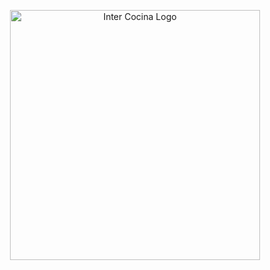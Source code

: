 <p align="center">
    <a href="https://intercocina.com" target="_blank">
        <img src="https://intercocina.com/wp-content/uploads/2023/09/cropped-COPIE-184x87.png" width="400" alt="Inter Cocina Logo">
    </a>
</p>
